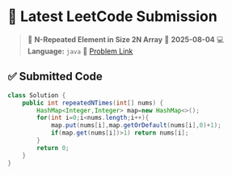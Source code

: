 # 🧠 Latest LeetCode Submission

> 📌 **N-Repeated Element in Size 2N Array**
> 📅 **2025-08-04**
> 💻 **Language:** `java`
> 🔗 [Problem Link](https://leetcode.com/problems/n-repeated-element-in-size-2n-array/)

## ✅ Submitted Code

```java
class Solution {
    public int repeatedNTimes(int[] nums) {
        HashMap<Integer,Integer> map=new HashMap<>();
        for(int i=0;i<nums.length;i++){
            map.put(nums[i],map.getOrDefault(nums[i],0)+1);
            if(map.get(nums[i])>1) return nums[i];
        }
        return 0;
    }
}
```

<!-- Updated: 2025-08-05 04:37:26.945618 -->
